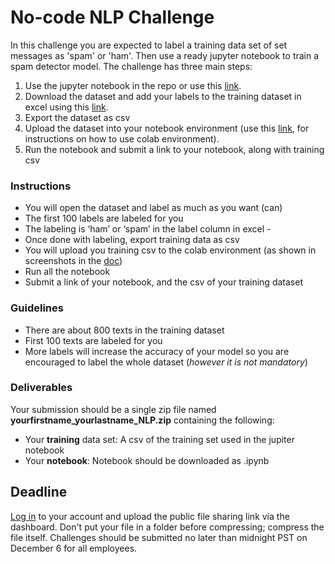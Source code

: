 # No-code NLP Challenge
In this challenge you are expected to label a training data set of set messages as 'spam' or 'ham'. Then use a ready jupyter notebook to train a spam detector model.
The challenge has three main steps:
1. Use the jupyter notebook in the repo or use this [link](https://colab.research.google.com/drive/18z_2AWBZKUUCJI8cD2l3tOoDz6QQsdNs?usp=sharing).
2. Download the dataset and add your labels to the training dataset in excel using this [link](https://github.com/fellowship/upskill_challenges_02/tree/main/Spam%20or%20Ham/Data). 
3. Export the dataset as csv
4. Upload the dataset into your notebook environment (use this [link](https://github.com/fellowship/upskill_challenges_02/blob/main/Spam%20or%20Ham/How%20to%20solve%20the%20NLP%20challenge%20.pdf), for instructions on how to use colab environment).
5. Run the notebook and submit a link to your notebook, along with training csv
### Instructions
- You will open the dataset and label as much as you want (can)
- The first 100 labels are labeled for you
- The labeling is ‘ham’ or ‘spam’ in the label column in excel -
- Once done with labeling, export training data as csv
- You will upload you training csv to the colab environment (as shown in screenshots in the [doc](https://github.com/fellowship/upskill_challenges_02/blob/main/Spam%20or%20Ham/How%20to%20solve%20the%20NLP%20challenge%20.pdf))
- Run all the notebook
- Submit a link of your notebook, and the csv of your training dataset

### Guidelines
- There are about 800 texts in the training dataset
- First 100 texts are labeled for you
- More labels will increase the accuracy of your model so you are encouraged to label the whole dataset (_however it is not mandatory_)

### Deliverables

Your submission should be a single zip file named **yourfirstname_yourlastname_NLP.zip** containing the following:

- Your **training** data set: A csv of the training set used in the jupiter notebook
- Your **notebook**: Notebook should be downloaded as .ipynb 

## Deadline
[Log in](https://www.launchpad.ai/upskill/levis/login) to your account and upload the public file sharing link via the dashboard. Don't put your file in a folder before compressing; compress the file itself. Challenges should be submitted no later than midnight PST on December 6 for all employees.
